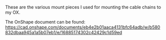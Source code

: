 These are the various mount pieces I used for mounting
the cable chains to my OX.

The OnShape document can be found: https://cad.onshape.com/documents/eb4e2b01aaca4131bfc64adb/w/b580832dbaa945a1a5b07eb1/e/16885174302c42429c1d59ed
